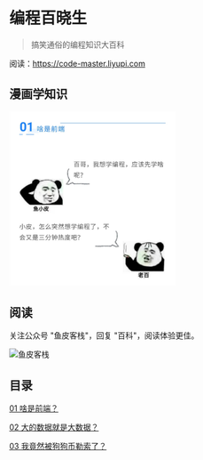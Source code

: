 # 编程百晓生

> 搞笑通俗的编程知识大百科

阅读：https://code-master.liyupi.com

## 漫画学知识

<img src="_media/example.jpeg" width="300" alt="漫画形式" />

## 阅读

关注公众号 "鱼皮客栈"，回复 "百科"，阅读体验更佳。

<img src="_media/search.png" width = "400" alt="鱼皮客栈" />

## 目录

[01 啥是前端？](articles/01.md)

[02 大的数据就是大数据？](articles/02.md)

[03 我竟然被狗狗币勒索了？](articles/03.md)


